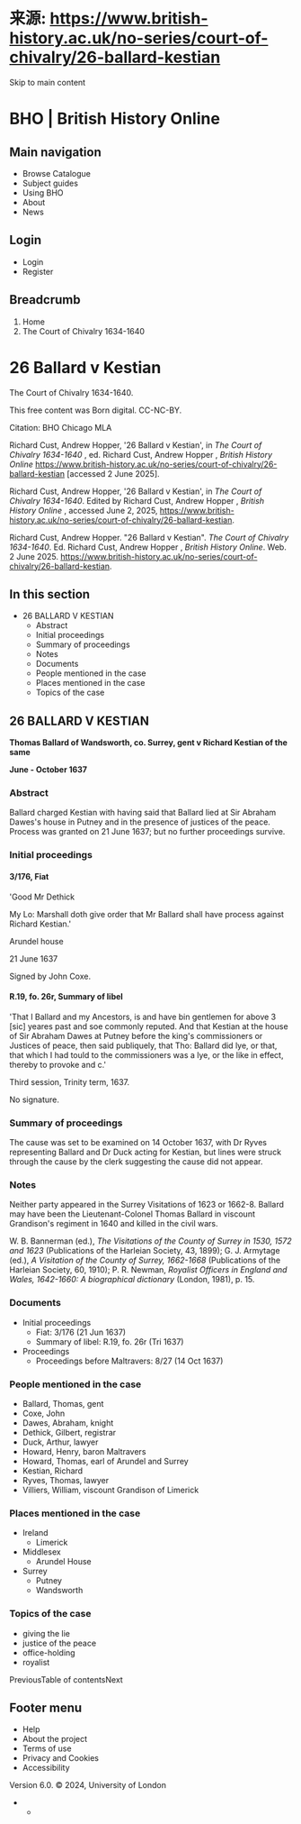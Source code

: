 # 来源: https://www.british-history.ac.uk/no-series/court-of-chivalry/26-ballard-kestian

Skip to main content 

# BHO | British History Online

## Main navigation

  * Browse Catalogue
  * Subject guides
  * Using BHO
  * About
  * News



## Login

  * Login
  * Register



## Breadcrumb

  1. Home
  2. The Court of Chivalry 1634-1640



# 26 Ballard v Kestian

The Court of Chivalry 1634-1640. 

This free content was Born digital. CC-NC-BY. 

Citation:  BHO Chicago MLA

Richard Cust, Andrew Hopper, '26 Ballard v Kestian', in _The Court of Chivalry 1634-1640_ , ed. Richard Cust, Andrew Hopper , _British History Online_ https://www.british-history.ac.uk/no-series/court-of-chivalry/26-ballard-kestian [accessed 2 June 2025]. 

Richard Cust, Andrew Hopper, '26 Ballard v Kestian', in _The Court of Chivalry 1634-1640_. Edited by Richard Cust, Andrew Hopper , _British History Online_ , accessed June 2, 2025, https://www.british-history.ac.uk/no-series/court-of-chivalry/26-ballard-kestian. 

Richard Cust, Andrew Hopper. "26 Ballard v Kestian". _The Court of Chivalry 1634-1640_. Ed. Richard Cust, Andrew Hopper , _British History Online_. Web. 2 June 2025. https://www.british-history.ac.uk/no-series/court-of-chivalry/26-ballard-kestian. 

## In this section

  * 26 BALLARD V KESTIAN
    * Abstract
    * Initial proceedings
    * Summary of proceedings
    * Notes
    * Documents
    * People mentioned in the case
    * Places mentioned in the case
    * Topics of the case



## 26 BALLARD V KESTIAN

**Thomas Ballard of Wandsworth, co. Surrey, gent v Richard Kestian of the same**

**June - October 1637**

### Abstract

Ballard charged Kestian with having said that Ballard lied at Sir Abraham Dawes's house in Putney and in the presence of justices of the peace. Process was granted on 21 June 1637; but no further proceedings survive.

### Initial proceedings

#### 3/176, Fiat

'Good Mr Dethick

My Lo: Marshall doth give order that Mr Ballard shall have process against Richard Kestian.'

Arundel house

21 June 1637

Signed by John Coxe.

#### R.19, fo. 26r, Summary of libel

'That I Ballard and my Ancestors, is and have bin gentlemen for above 3 [sic] yeares past and soe commonly reputed. And that Kestian at the house of Sir Abraham Dawes at Putney before the king's commissioners or Justices of peace, then said publiquely, that Tho: Ballard did lye, or that, that which I had tould to the commissioners was a lye, or the like in effect, thereby to provoke and c.'

Third session, Trinity term, 1637.

No signature.

### Summary of proceedings

The cause was set to be examined on 14 October 1637, with Dr Ryves representing Ballard and Dr Duck acting for Kestian, but lines were struck through the cause by the clerk suggesting the cause did not appear.

### Notes

Neither party appeared in the Surrey Visitations of 1623 or 1662-8. Ballard may have been the Lieutenant-Colonel Thomas Ballard in viscount Grandison's regiment in 1640 and killed in the civil wars.

W. B. Bannerman (ed.), _The Visitations of the County of Surrey in 1530, 1572 and 1623_ (Publications of the Harleian Society, 43, 1899); G. J. Armytage (ed.), _A Visitation of the County of Surrey, 1662-1668_ (Publications of the Harleian Society, 60, 1910); P. R. Newman, _Royalist Officers in England and Wales, 1642-1660: A biographical dictionary_ (London, 1981), p. 15.

### Documents

  * Initial proceedings
    * Fiat: 3/176 (21 Jun 1637)
    * Summary of libel: R.19, fo. 26r (Tri 1637)
  * Proceedings
    * Proceedings before Maltravers: 8/27 (14 Oct 1637)



### People mentioned in the case

  * Ballard, Thomas, gent
  * Coxe, John
  * Dawes, Abraham, knight
  * Dethick, Gilbert, registrar
  * Duck, Arthur, lawyer
  * Howard, Henry, baron Maltravers
  * Howard, Thomas, earl of Arundel and Surrey
  * Kestian, Richard
  * Ryves, Thomas, lawyer
  * Villiers, William, viscount Grandison of Limerick



### Places mentioned in the case

  * Ireland
    * Limerick
  * Middlesex
    * Arundel House
  * Surrey
    * Putney
    * Wandsworth



### Topics of the case

  * giving the lie
  * justice of the peace
  * office-holding
  * royalist



PreviousTable of contentsNext

## Footer menu

  * Help
  * About the project
  * Terms of use
  * Privacy and Cookies
  * Accessibility



Version 6.0. © 2024, University of London

  *   * 


